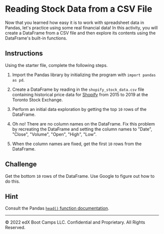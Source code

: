 # Reading Stock Data from a CSV File

Now that you learned how easy it is to work with spreadsheet data in Pandas, let's practice using some real financial data! In this activity, you will create a DataFrame from a CSV file and then explore its contents using the DataFrame's built-in functions.

## Instructions

Using the starter file, complete the following steps.

1. Import the Pandas library by initializing the program with `import pandas as pd`.

2. Create a DataFrame by reading in the `shopify_stock_data.csv` file containing historical price data for [Shopify](https://www.shopify.com/) from 2015 to 2019 at the Toronto Stock Exchange.

3. Perform an initial data exploration by getting the top `10` rows of the DataFrame.

4. Oh no! There are no column names on the DataFrame. Fix this problem by recreating the DataFrame and setting the column names to "Date", "Close", "Volume", "Open", "High", "Low".

5. When the column names are fixed, get the first `10` rows from the DataFrame.

## Challenge

Get the bottom `10` rows of the DataFrame. Use Google to figure out how to do this.

## Hint

Consult the Pandas [`head()` function documentation](https://pandas.pydata.org/pandas-docs/stable/reference/api/pandas.DataFrame.head.html).

---

© 2022 edX Boot Camps LLC. Confidential and Proprietary. All Rights Reserved.
